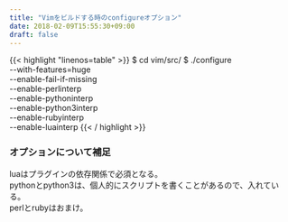 ```yaml
---
title: "Vimをビルドする時のconfigureオプション"
date: 2018-02-09T15:55:30+09:00
draft: false
---
```


{{< highlight "linenos=table" >}}
$ cd vim/src/
$ ./configure \
    --with-features=huge \
    --enable-fail-if-missing \
    --enable-perlinterp \
    --enable-pythoninterp \
    --enable-python3interp \
    --enable-rubyinterp \
    --enable-luainterp 
{{< / highlight >}}

### オプションについて補足
luaはプラグインの依存関係で必須となる。  
pythonとpython3は、個人的にスクリプトを書くことがあるので、入れている。  
perlとrubyはおまけ。  
